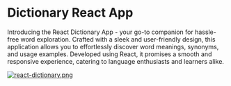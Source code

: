 # Dictionary React App
Introducing the React Dictionary App - your go-to companion for hassle-free word exploration. Crafted with a sleek and user-friendly design, this application allows you to effortlessly discover word meanings, synonyms, and usage examples. Developed using React, it promises a smooth and responsive experience, catering to language enthusiasts and learners alike.

[![react-dictionary.png](https://i.postimg.cc/Y0BxKJx6/react-dictionary.png)](https://postimg.cc/LYvPjQw5)
